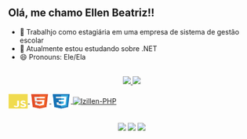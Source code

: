 ## Olá, me chamo Ellen Beatriz!!


- 🔭 Trabalhjo como estagiária em uma empresa de sistema de gestão escolar
- 🌱 Atualmente estou estudando sobre .NET
- 😄 Pronouns: Ele/Ela
<br>

<div align="center">
  <a href="https://github.com/Izillen">
  <img height="180em" src="https://github-readme-stats.vercel.app/api?username=Izillen&show_icons=true&theme=dracula&include_all_commits=true&count_private=true"/>
  <img height="180em" src="https://github-readme-stats.vercel.app/api/top-langs/?username=Izillen&layout=compact&langs_count=7&theme=dracula"/>
</div>

<div style="display: inline_block"><br>
  <img align="center" alt="Izillen-Js" height="30" width="40" src="https://raw.githubusercontent.com/devicons/devicon/master/icons/javascript/javascript-plain.svg">
  <img align="center" alt="Izillen-HTML" height="30" width="40" src="https://raw.githubusercontent.com/devicons/devicon/master/icons/html5/html5-original.svg">
  <img align="center" alt="Izillen-CSS" height="30" width="40" src="https://raw.githubusercontent.com/devicons/devicon/master/icons/css3/css3-original.svg">
  <img align="center" alt="Izillen-PHP" height="40" width="50" src="https://cdn.jsdelivr.net/gh/devicons/devicon/icons/php/php-plain.svg">
</div>

##

<div align="center">
  <a href="https://www.instagram.com/ellenbe_lyra/" target="_blank"><img src="https://img.shields.io/badge/-Instagram-%23E4405F?style=for-the-badge&logo=instagram&logoColor=white" target="_blank"></a> 
  <a href = "mailto:beatrizlyrabarreto@gmail.com"><img src="https://img.shields.io/badge/-Gmail-%23333?style=for-the-badge&logo=gmail&logoColor=white" target="_blank"></a>
  <a href="https://www.linkedin.com/in/ellen-beatriz-lyra-barreto-monteiro-17501721a/" target="_blank"><img src="https://img.shields.io/badge/-LinkedIn-%230077B5?style=for-the-badge&logo=linkedin&logoColor=white" target="_blank"></a>
</div>
